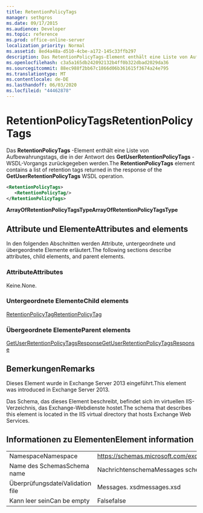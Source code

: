 ```yaml
---
title: RetentionPolicyTags
manager: sethgros
ms.date: 09/17/2015
ms.audience: Developer
ms.topic: reference
ms.prod: office-online-server
localization_priority: Normal
ms.assetid: 8ed4a48a-d510-4cbe-a172-145c33ffb297
description: Das RetentionPolicyTags-Element enthält eine Liste von Aufbewahrungstags, die in der Antwort des GetUserRetentionPolicyTags-WSDL-Vorgangs zurückgegeben werden.
ms.openlocfilehash: c3a5a165db242092132b4ff0b322dbad2029da36
ms.sourcegitcommit: 88ec988f2bb67c1866d06b361615f3674a24e795
ms.translationtype: MT
ms.contentlocale: de-DE
ms.lasthandoff: 06/03/2020
ms.locfileid: "44462878"
---
```

# <a name="retentionpolicytags"></a><span data-ttu-id="bce1b-103">RetentionPolicyTags</span><span class="sxs-lookup"><span data-stu-id="bce1b-103">RetentionPolicyTags</span></span>

<span data-ttu-id="bce1b-104">Das **RetentionPolicyTags** -Element enthält eine Liste von Aufbewahrungstags, die in der Antwort des **GetUserRetentionPolicyTags** -WSDL-Vorgangs zurückgegeben werden.</span><span class="sxs-lookup"><span data-stu-id="bce1b-104">The **RetentionPolicyTags** element contains a list of retention tags returned in the response of the **GetUserRetentionPolicyTags** WSDL operation.</span></span> 
  
```XML
<RetentionPolicyTags>
   <RetentionPolicyTag/>
</RetentionPolicyTags>
```

 <span data-ttu-id="bce1b-105">**ArrayOfRetentionPolicyTagsType**</span><span class="sxs-lookup"><span data-stu-id="bce1b-105">**ArrayOfRetentionPolicyTagsType**</span></span>
## <a name="attributes-and-elements"></a><span data-ttu-id="bce1b-106">Attribute und Elemente</span><span class="sxs-lookup"><span data-stu-id="bce1b-106">Attributes and elements</span></span>

<span data-ttu-id="bce1b-107">In den folgenden Abschnitten werden Attribute, untergeordnete und übergeordnete Elemente erläutert.</span><span class="sxs-lookup"><span data-stu-id="bce1b-107">The following sections describe attributes, child elements, and parent elements.</span></span>
  
### <a name="attributes"></a><span data-ttu-id="bce1b-108">Attribute</span><span class="sxs-lookup"><span data-stu-id="bce1b-108">Attributes</span></span>

<span data-ttu-id="bce1b-109">Keine.</span><span class="sxs-lookup"><span data-stu-id="bce1b-109">None.</span></span>
  
### <a name="child-elements"></a><span data-ttu-id="bce1b-110">Untergeordnete Elemente</span><span class="sxs-lookup"><span data-stu-id="bce1b-110">Child elements</span></span>

[<span data-ttu-id="bce1b-111">RetentionPolicyTag</span><span class="sxs-lookup"><span data-stu-id="bce1b-111">RetentionPolicyTag</span></span>](retentionpolicytag.md)
  
### <a name="parent-elements"></a><span data-ttu-id="bce1b-112">Übergeordnete Elemente</span><span class="sxs-lookup"><span data-stu-id="bce1b-112">Parent elements</span></span>

[<span data-ttu-id="bce1b-113">GetUserRetentionPolicyTagsResponse</span><span class="sxs-lookup"><span data-stu-id="bce1b-113">GetUserRetentionPolicyTagsResponse</span></span>](getuserretentionpolicytagsresponse.md)
  
## <a name="remarks"></a><span data-ttu-id="bce1b-114">Bemerkungen</span><span class="sxs-lookup"><span data-stu-id="bce1b-114">Remarks</span></span>

<span data-ttu-id="bce1b-115">Dieses Element wurde in Exchange Server 2013 eingeführt.</span><span class="sxs-lookup"><span data-stu-id="bce1b-115">This element was introduced in Exchange Server 2013.</span></span>
  
<span data-ttu-id="bce1b-116">Das Schema, das dieses Element beschreibt, befindet sich im virtuellen IIS-Verzeichnis, das Exchange-Webdienste hostet.</span><span class="sxs-lookup"><span data-stu-id="bce1b-116">The schema that describes this element is located in the IIS virtual directory that hosts Exchange Web Services.</span></span>
  
## <a name="element-information"></a><span data-ttu-id="bce1b-117">Informationen zu Elementen</span><span class="sxs-lookup"><span data-stu-id="bce1b-117">Element information</span></span>

|||
|:-----|:-----|
|<span data-ttu-id="bce1b-118">Namespace</span><span class="sxs-lookup"><span data-stu-id="bce1b-118">Namespace</span></span>  <br/> |https://schemas.microsoft.com/exchange/services/2006/messages  <br/> |
|<span data-ttu-id="bce1b-119">Name des Schemas</span><span class="sxs-lookup"><span data-stu-id="bce1b-119">Schema name</span></span>  <br/> |<span data-ttu-id="bce1b-120">Nachrichtenschema</span><span class="sxs-lookup"><span data-stu-id="bce1b-120">Messages schema</span></span>  <br/> |
|<span data-ttu-id="bce1b-121">Überprüfungsdatei</span><span class="sxs-lookup"><span data-stu-id="bce1b-121">Validation file</span></span>  <br/> |<span data-ttu-id="bce1b-122">Messages. xsd</span><span class="sxs-lookup"><span data-stu-id="bce1b-122">messages.xsd</span></span>  <br/> |
|<span data-ttu-id="bce1b-123">Kann leer sein</span><span class="sxs-lookup"><span data-stu-id="bce1b-123">Can be empty</span></span>  <br/> |<span data-ttu-id="bce1b-124">False</span><span class="sxs-lookup"><span data-stu-id="bce1b-124">false</span></span>  <br/> |
   

